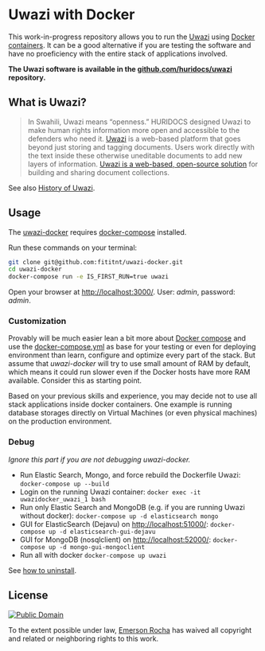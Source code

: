 # Uwazi with Docker
This work-in-progress repository allows you to run the
[Uwazi](http://www.uwazi.io) using [Docker containers](https://docker.com). It
can be a good alternative if you are testing the software and have no
proeficiency with the entire stack of applications involved.

**The Uwazi software is available in the [github.com/huridocs/uwazi](https://github.com/huridocs/uwazi/)
repository.**

## What is Uwazi?

> In Swahili, Uwazi means “openness.” HURIDOCS designed Uwazi to make human rights
information more open and accessible to the defenders who need it.
[Uwazi](http://www.uwazi.io) is a web-based platform that goes beyond just
storing and tagging documents. Users work directly with the text inside these
otherwise uneditable documents to add new layers of information.
[Uwazi is a web-based, open-source solution](https://github.com/huridocs/uwazi/)
for building and sharing document collections.

See also [History of Uwazi](https://github.com/huridocs/uwazi/wiki/History-of-Uwazi).

## Usage
The [uwazi-docker](https://github.com/fititnt/uwazi-docker) requires
[docker-compose](https://docs.docker.com/compose/install/) installed.

Run these commands on your terminal:

```bash
git clone git@github.com:fititnt/uwazi-docker.git
cd uwazi-docker
docker-compose run -e IS_FIRST_RUN=true uwazi
```

Open your browser at <http://localhost:3000/>. User: _admin_, password: _admin_.

### Customization
Provably will be much easier lean a bit more about
[Docker compose](https://docs.docker.com/compose/overview/) and use the
[docker-compose.yml](docker-compose.yml) as base for your testing or
even for deploying environment than learn, configure and optimize every
part of the stack. But assume that _uwazi-docker_ will try to use small
amount of RAM by default, which means it could run slower even if the Docker
hosts have more RAM available. Consider this as starting point.

Based on your previous skills and experience, you may decide not to use
all stack applications inside docker containers. One example is running
database storages directly on Virtual Machines (or even physical machines)
on the production environment.

### Debug

_Ignore this part if you are not debugging uwazi-docker._

- Run Elastic Search, Mongo, and force rebuild the Dockerfile Uwazi: `docker-compose up --build`
- Login on the running Uwazi container: `docker exec -it uwazidocker_uwazi_1 bash`
- Run only Elastic Search and MongoDB (e.g. if you are running Uwazi without docker): `docker-compose up -d elasticsearch mongo`
- GUI for ElasticSearch (Dejavu) on <http://localhost:51000/>: `docker-compose up -d elasticsearch-gui-dejavu`
- GUI for MongoDB (nosqlclient) on <http://localhost:52000/>: `docker-compose up -d mongo-gui-mongoclient`
- Run all with docker `docker-compose up uwazi`
<!-- - Initialize databases (Run this first time): `docker-compose build` and then `docker-compose run -e IS_FIRST_RUN=true uwazi`-->
<!-- - Run all with docker `docker-compose up uwazi --build` -->


See [how to uninstall](uninstall.md).

## License

[![Public Domain](https://i.creativecommons.org/p/zero/1.0/88x31.png)](UNLICENSE)

To the extent possible under law, [Emerson Rocha](https://github.com/fititnt)
has waived all copyright and related or neighboring rights to this work.

